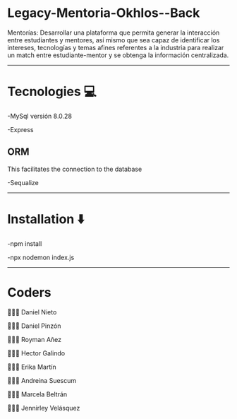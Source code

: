 # Legacy-Mentoria-Okhlos--Back
Mentorías: Desarrollar una plataforma que permita generar la interacción entre estudiantes y mentores, así mismo que sea capaz de identificar los 
intereses, tecnologías y temas afines referentes a la industria para realizar un match entre estudiante-mentor y se obtenga la información centralizada.

***
# Tecnologies 💻
-MySql versión 8.0.28

-Express
##  ORM
This facilitates the connection to the database

-Sequalize 
***
# Installation ⬇️
-npm install

-npx nodemon index.js
***
# Coders
👨🏻‍💻 Daniel Nieto

👨🏻‍💻 Daniel Pinzón

👨🏻‍💻 Royman Añez

👨🏻‍💻 Hector Galindo

👩🏻‍💻 Erika Martín 

👩🏻‍💻 Andreina Suescum 

👩🏻‍💻 Marcela Beltrán

👩🏻‍💻 Jennirley Velásquez
